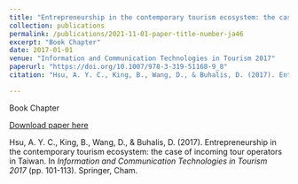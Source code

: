 ```yaml
---
title: "Entrepreneurship in the contemporary tourism ecosystem: the case of incoming tour operators in Taiwan"
collection: publications
permalink: /publications/2021-11-01-paper-title-number-ja46
excerpt: "Book Chapter"
date: 2017-01-01
venue: "Information and Communication Technologies in Tourism 2017"
paperurl: "https://doi.org/10.1007/978-3-319-51168-9_8"
citation: "Hsu, A. Y. C., King, B., Wang, D., & Buhalis, D. (2017). Entrepreneurship in the contemporary tourism ecosystem: the case of incoming tour operators in Taiwan. In <i>Information and Communication Technologies in Tourism 2017</i> (pp. 101-113). Springer, Cham."

---
```

Book Chapter

[Download paper here](https://doi.org/10.1007/978-3-319-51168-9_8)

Hsu, A. Y. C., King, B., Wang, D., & Buhalis, D. (2017). Entrepreneurship in the contemporary tourism ecosystem: the case of incoming tour operators in Taiwan. In <i>Information and Communication Technologies in Tourism 2017</i> (pp. 101-113). Springer, Cham.
